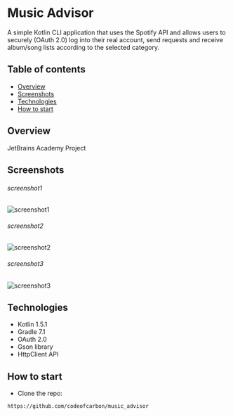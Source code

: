 # Music Advisor 

A simple Kotlin CLI application that uses the Spotify API and allows users to securely (OAuth 2.0) 
log into their real account, send requests and receive album/song lists according to the selected category.

## Table of contents
* [Overview](#overview)
* [Screenshots](#screenshots)
* [Technologies](#technologies)
* [How to start](#how-to-start)

## Overview
JetBrains Academy Project

## Screenshots
###### screenshot1
![screenshot1](/screenshots/screenshot1.png) 

###### screenshot2
![screenshot2](screenshots/screenshot2.png)

###### screenshot3
![screenshot3](screenshots/screenshot3.png)

## Technologies
- Kotlin 1.5.1
- Gradle 7.1
- OAuth 2.0
- Gson library
- HttpClient API

## How to start
- Clone the repo:

``https://github.com/codeofcarbon/music_advisor``

